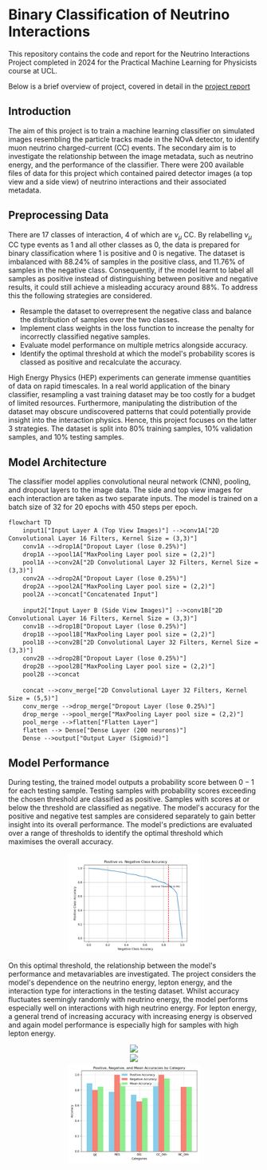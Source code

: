 # Binary Classification of Neutrino Interactions
This repository contains the code and report for the Neutrino Interactions Project completed in 2024 for the Practical Machine Learning for Physicists course at UCL.

Below is a brief overview of project, covered in detail in the [project report](https://github.com/Sim-Ood/Binary-Classification-of-Neutrino-Interactions/blob/main/Classifying%20Neutrinos%20Report.pdf)

## Introduction

The aim of this project is to train a machine learning classifier on simulated images resembling the particle tracks made in the NOvA detector, to identify muon neutrino charged-current (CC) events. The secondary aim is to investigate the relationship between the image metadata, such as neutrino energy, and the performance of the classifier. There were 200 available files of data for this project which contained paired detector images (a top view and a side view) of neutrino interactions and their associated metadata.

## Preprocessing Data

There are 17 classes of interaction, 4 of which are $\nu_{\mu}$ CC. By relabelling $\nu_{\mu}$ CC type events as 1 and all other classes as 0, the data is prepared for binary classification where 1 is positive and 0 is negative. The dataset is imbalanced with 88.24% of samples in the positive class, and 11.76% of samples in the negative class. Consequently, if the model learnt to label all samples as positive instead of distinguishing between positive and negative results, it could still achieve a misleading accuracy around 88%. To address this the following strategies are considered.

- Resample the dataset to overrepresent the negative class and balance the distribution of samples over the two classes.
- Implement class weights in the loss function to increase the penalty for incorrectly classified negative samples.
- Evaluate model performance on multiple metrics alongside accuracy.
- Identify the optimal threshold at which the model's probability scores is classed as positive and recalculate the accuracy. 

High Energy Physics (HEP) experiments can generate immense quantities of data on rapid timescales. In a real world application of the binary classifier, resampling a vast training dataset may be too costly for a budget of limited resources. Furthermore, manipulating the distribution of the dataset may obscure undiscovered patterns that could potentially provide insight into the interaction physics. Hence, this project focuses on the latter 3 strategies. The dataset is split into 80% training samples, 10% validation samples, and 10% testing samples. 

## Model Architecture

The classifier model applies convolutional neural network (CNN), pooling, and dropout layers to the image data. The side and top view images for each interaction are taken as two separate inputs. The model is trained on a batch size of 32 for 20 epochs with 450 steps per epoch. 

```mermaid
flowchart TD
    input1["Input Layer A (Top View Images)"] -->conv1A["2D Convolutional Layer 16 Filters, Kernel Size = (3,3)"]
    conv1A -->drop1A["Dropout Layer (lose 0.25%)"]
    drop1A -->pool1A["MaxPooling Layer pool size = (2,2)"]
    pool1A -->conv2A["2D Convolutional Layer 32 Filters, Kernel Size = (3,3)"]
    conv2A -->drop2A["Dropout Layer (lose 0.25%)"]
    drop2A -->pool2A["MaxPooling Layer pool size = (2,2)"]
    pool2A -->concat["Concatenated Input"]

    input2["Input Layer B (Side View Images)"] -->conv1B["2D Convolutional Layer 16 Filters, Kernel Size = (3,3)"]
    conv1B -->drop1B["Dropout Layer (lose 0.25%)"]
    drop1B -->pool1B["MaxPooling Layer pool size = (2,2)"]
    pool1B -->conv2B["2D Convolutional Layer 32 Filters, Kernel Size = (3,3)"]
    conv2B -->drop2B["Dropout Layer (lose 0.25%)"]
    drop2B -->pool2B["MaxPooling Layer pool size = (2,2)"]
    pool2B -->concat

    concat -->conv_merge["2D Convolutional Layer 32 Filters, Kernel Size = (5,5)"]
    conv_merge -->drop_merge["Dropout Layer (lose 0.25%)"]
    drop_merge -->pool_merge["MaxPooling Layer pool size = (2,2)"]
    pool_merge -->flatten["Flatten Layer"]
    flatten --> Dense["Dense Layer (200 neurons)"]
    Dense -->output["Output Layer (Sigmoid)"]
```
## Model Performance

During testing, the trained model outputs a probability score between $0-1$ for each testing sample. Testing samples with probability scores exceeding the chosen threshold are classified as positive. Samples with scores at or below the threshold are classified as negative. The model's accuracy for the positive and negative test samples are considered separately to gain better insight into its overall performance. The model's predictions are evaluated over a range of thresholds to identify the optimal threshold which maximises the overall accuracy.

<div align="center">
    <img height="200" src="Neutrino Classifier Figures/Optimal Threshold.png">
</div>

On this optimal threshold, the relationship between the model's performance and metavariables are investigated. The project considers the model's dependence on the neutrino energy, lepton energy, and the interaction type for interactions in the testing dataset. Whilst accuracy fluctuates seemingly randomly with neutrino energy, the model performs especially well on interactions with high neutrino energy. For lepton energy, a general trend of increasing accuracy with increasing energy is observed and again model performance is especially high for samples with high lepton energy. 

<div align="center">
    <img height="200" src="Neutrino Classifier Figures/Nuen.png">
</div>


<div align="center">
    <img height="200" src="Neutrino Classifier Figures/Lepen.png">
</div>


<div align="center">
    <img height="200" src="Neutrino Classifier Figures/Interaction_dep.png">
</div>

